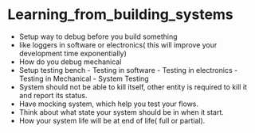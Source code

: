# Learning_from_building_systems

-  Setup way to debug before you build something
  -  like loggers in software or electronics( this will improve your development time exponentially)
  -  How do you debug mechanical
  -  Setup testing bench
    -  Testing in software
    -  Testing in electronics
    -  Testing in Mechanical
    -  System Testing
-  System should not be able to kill itself, other entity is required to kill it and report its status.
-  Have mocking system, which help you test your flows.
-  Think about what state your system should be in when it start.
-  How your system life will be at end of life( full or partial).
